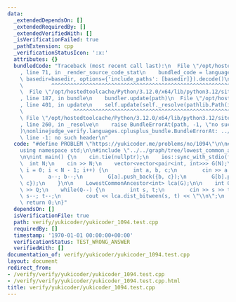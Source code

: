 ```yaml
---
data:
  _extendedDependsOn: []
  _extendedRequiredBy: []
  _extendedVerifiedWith: []
  _isVerificationFailed: true
  _pathExtension: cpp
  _verificationStatusIcon: ':x:'
  attributes: {}
  bundledCode: "Traceback (most recent call last):\n  File \"/opt/hostedtoolcache/Python/3.12.0/x64/lib/python3.12/site-packages/onlinejudge_verify/documentation/build.py\"\
    , line 71, in _render_source_code_stat\n    bundled_code = language.bundle(stat.path,\
    \ basedir=basedir, options={'include_paths': [basedir]}).decode()\n          \
    \         ^^^^^^^^^^^^^^^^^^^^^^^^^^^^^^^^^^^^^^^^^^^^^^^^^^^^^^^^^^^^^^^^^^^^^^^^^^^^^^^^^\n\
    \  File \"/opt/hostedtoolcache/Python/3.12.0/x64/lib/python3.12/site-packages/onlinejudge_verify/languages/cplusplus.py\"\
    , line 187, in bundle\n    bundler.update(path)\n  File \"/opt/hostedtoolcache/Python/3.12.0/x64/lib/python3.12/site-packages/onlinejudge_verify/languages/cplusplus_bundle.py\"\
    , line 401, in update\n    self.update(self._resolve(pathlib.Path(included), included_from=path))\n\
    \                ^^^^^^^^^^^^^^^^^^^^^^^^^^^^^^^^^^^^^^^^^^^^^^^^^^^^^^^^^\n \
    \ File \"/opt/hostedtoolcache/Python/3.12.0/x64/lib/python3.12/site-packages/onlinejudge_verify/languages/cplusplus_bundle.py\"\
    , line 260, in _resolve\n    raise BundleErrorAt(path, -1, \"no such header\"\
    )\nonlinejudge_verify.languages.cplusplus_bundle.BundleErrorAt: ../../graph/tree/lowest_common_ancestor.hpp:\
    \ line -1: no such header\n"
  code: "#define PROBLEM \"https://yukicoder.me/problems/no/1094\"\n\n#include <bits/stdc++.h>\n\
    using namespace std;\n\n#include \"../../graph/tree/lowest_common_ancestor.hpp\"\
    \n\nint main() {\n    cin.tie(nullptr);\n    ios::sync_with_stdio(false);\n  \
    \  int N;\n    cin >> N;\n    vector<vector<pair<int, int>>> G(N);\n    for(int\
    \ i = 0; i < N - 1; i++) {\n        int a, b, c;\n        cin >> a >> b >> c;\n\
    \        a--; b--;\n        G[a].push_back({b, c});\n        G[b].push_back({a,\
    \ c});\n    }\n\n    LowestCommonAncestor<int> lca(G);\n\n    int Q;\n    cin\
    \ >> Q;\n    while(Q--) {\n        int s, t;\n        cin >> s >> t;\n       \
    \ s--; t--;\n        cout << lca.dist_bitween(s, t) << \"\\n\";\n    }\n\n   \
    \ return 0;\n}"
  dependsOn: []
  isVerificationFile: true
  path: verify/yukicoder/yukicoder_1094.test.cpp
  requiredBy: []
  timestamp: '1970-01-01 00:00:00+00:00'
  verificationStatus: TEST_WRONG_ANSWER
  verifiedWith: []
documentation_of: verify/yukicoder/yukicoder_1094.test.cpp
layout: document
redirect_from:
- /verify/verify/yukicoder/yukicoder_1094.test.cpp
- /verify/verify/yukicoder/yukicoder_1094.test.cpp.html
title: verify/yukicoder/yukicoder_1094.test.cpp
---
```

